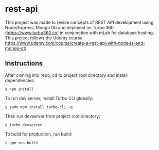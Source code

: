 # rest-api

This project was made to revise concepts of REST API development using Node/Express,
Mongo Db and deployed on Turbo 360 (https://www.turbo360.co) in conjunction with mLab for database hosting.
This project follows the Udemy course https://www.udemy.com/course/create-a-rest-api-with-node-js-and-mongo-db

## Instructions
After cloning into repo, cd to project root directory and install dependencies:

```
$ npm install
```

To run dev server, install Turbo CLI globally:

```
$ sudo npm install turbo-cli -g
```

Then run devserver from project root directory:

```
$ turbo devserver
```

To build for production, run build:

```
$ npm run build
```
